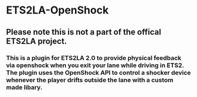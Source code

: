 # ETS2LA-OpenShock
## Please note this is not a part of the offical ETS2LA project.
### This is a plugin for ETS2LA 2.0 to provide physical feedback via openshock when you exit your lane while driving in ETS2. The plugin uses the OpenShock API to control a shocker device whenever the player drifts outside the lane with a custom made libary.





